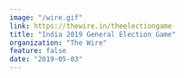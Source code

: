 ```yaml
---
image: "/wire.gif"
link: https://thewire.in/theelectiongame
title: "India 2019 General Election Game"
organization: "The Wire"
feature: false
date: "2019-05-03"
---
```

